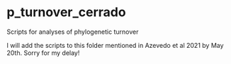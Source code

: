 # p_turnover_cerrado
Scripts for analyses of phylogenetic turnover

I will add the scripts to this folder mentioned in Azevedo et al 2021 by May 20th. Sorry for my delay!
